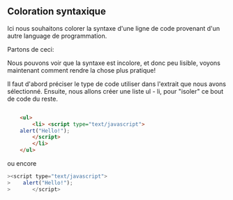## Coloration syntaxique

Ici nous souhaitons colorer la syntaxe d'une ligne de code provenant d'un autre language de programmation.

Partons de ceci: 

<script type="text/javascript">
    alert("Hello!");
</script>


Nous pouvons voir que la syntaxe est incolore, et donc peu lisible, voyons maintenant comment rendre la chose plus pratique!

Il faut d'abord préciser le type de code utiliser dans l'extrait que nous avons sélectionné.
Ensuite, nous allons créer une liste ul - li, pour "isoler" ce bout de code du reste.

```html

	<ul>
		<li> <script type="text/javascript">
    alert("Hello!");
		</script>
		</li>
	</ul>
```
ou encore

```javascript
><script type="text/javascript">
>    alert("Hello!");
>		</script>
```
